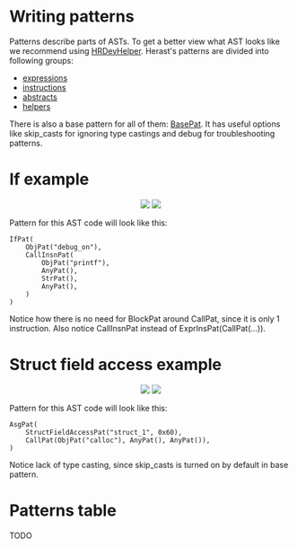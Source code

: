 # Writing patterns
Patterns describe parts of ASTs. To get a better view what AST looks like we recommend using [HRDevHelper](https://github.com/patois/HRDevHelper/).
Herast's patterns are divided into following groups:
- [expressions](https://github.com/mostobriv/herast/blob/main/herast/tree/patterns/expressions.py)
- [instructions](https://github.com/mostobriv/herast/blob/main/herast/tree/patterns/instructions.py)
- [abstracts](https://github.com/mostobriv/herast/blob/main/herast/tree/patterns/abstracts.py)
- [helpers](https://github.com/mostobriv/herast/blob/main/herast/tree/patterns/helpers.py)

There is also a base pattern for all of them: [BasePat](https://github.com/mostobriv/herast/blob/main/herast/tree/patterns/base_pattern.py). It has useful options like skip_casts for ignoring type castings and debug for troubleshooting patterns.


# If example
<p align='center'>
<img src='https://github.com/mostobriv/herast/blob/main/pictures/if_example.png'>
<img src='https://github.com/mostobriv/herast/blob/main/pictures/if_ast_example.png'>
</p>  
  
Pattern for this AST code will look like this:
```
IfPat(
	ObjPat("debug_on"),
	CallInsnPat(
		ObjPat("printf"),
		AnyPat(),
		StrPat(),
		AnyPat(),
	)
)
```
Notice how there is no need for BlockPat around CallPat, since it is only 1 instruction. Also notice CallInsnPat instead of ExprInsPat(CallPat(...)).

# Struct field access example
<p align='center'>
<img src='https://github.com/mostobriv/herast/blob/main/pictures/struct_field_access_example.png'>
<img src='https://github.com/mostobriv/herast/blob/main/pictures/struct_field_access_ast_example.png'>
</p>  
  
Pattern for this AST code will look like this:
```
AsgPat(
	StructFieldAccessPat("struct_1", 0x60),
	CallPat(ObjPat("calloc"), AnyPat(), AnyPat()),
)
```
Notice lack of type casting, since skip_casts is turned on by default in base pattern.

# Patterns table
TODO
